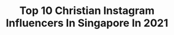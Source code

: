 ---
title: Top 10 Christian Instagram Influencers In Singapore In 2021
description: >-
  Find top christian Instagram influencers in Singapore in 2021. Most popular hashtags: #stayhome #sgunited #jordintanfc.
platform: Instagram
hits: 9
text_top: Discover the top-rated Instagram influencers on inBeat.
text_bottom: Our search engine aggregates 9 Instagram influencers like this in Singapore for you to contact.
profiles:
  - username: "ckoh_official"
    fullname: >-
      
    bio: >-
      RJC/SMU | Modelling | Entrepreneur | Owner @Odyssea.Sg 🇸🇬 Upfront Models📍 🇭🇰 Quest Models Aesthetics:@onlyaestheticssg 📩 christiankohsg@gmail.com
    location: "Singapore"
    followers: 9275
    engagement: 435
    commentsToLikes: 0.047097
    id: ck5hhfudp804v0i117cua5kr8
    verified: false
    hashtags: "#gssfashionshow, #2018, #questmodels, #cathaypacific"
  - username: "wantingw"
    fullname: >-
      W A N T I N G
    bio: >-
      Wife to @nd_lim Mama to @christianlim.fk #ndwtcl Christian’s One Year Old party 👇🏻
    location: "Singapore"
    followers: 24027
    engagement: 257
    commentsToLikes: 0.047102
    id: ck55vgf3vetlg0i11xuq2f9zj
    verified: false
    hashtags: "#mothersday, #ndwtcl, #cny, #cny2020"
  - username: "ohohlawrence"
    fullname: >-
      Lawrence Wong 王冠逸
    bio: >-
      代表作品：延禧攻略，楼下女友请签收，海洋之城（待播） 音乐作品：大好青年，信教育，Hi & Bye，于是 weibo: 王冠逸Lawrence facebook: lawrencewongofficialpage
    location: "Singapore"
    followers: 351480
    engagement: 348
    commentsToLikes: 0.013779
    id: ck13d5ze63u8c0i19qkm6553k
    verified: true
    hashtags: "#iqiyioriginal, #thestoryofyanxipalace, #fendifw20, #lwmediacoverage"
  - username: "glenngoh"
    fullname: >-
      Glenn Goh
    bio: >-
      DM for collaborations. 📍🇸🇬
    location: "Singapore"
    followers: 20367
    engagement: 322
    commentsToLikes: 0.045814
    id: ck8sxjwbtho1y0j78lazjbpgs
    verified: false
    hashtags: "#burberry, #vestiairecollective, #wooyoungmi, #versace"
  - username: "elsonyeo"
    fullname: >-
      Ⓐ Elson Yeo Singapore Ⓐ
    bio: >-
      Guerilla Graduate/Nightmare Son/Tattooer+owner of thINK Tattoo 14 Scotts Road Far East Plaza #02-65 S228213 www.thinktattoo.org 📧 Thinkelson@Gmail.com
    location: "Singapore"
    followers: 10282
    engagement: 59
    commentsToLikes: 0.028327
    id: ck6u3clbdx11h0j71loeu3p5i
    verified: false
    hashtags: "#pleaserespectyourselfanddontfriggincopythiscustomdesign, #freehandtattoo, #sgtattoo, #watercolortattoo"
  - username: "applehong"
    fullname: >-
      Apple Hong 洪乙心
    bio: >-
      𝘎𝘰𝘰𝘥 𝘏𝘦𝘢𝘭𝘵𝘩 𝘎𝘰𝘰𝘥 𝘍𝘰𝘰𝘥 𝘎𝘰𝘰𝘥 𝘓𝘪𝘧𝘦💃 @ilash.sg code: APPLEHONG20 🛍Bazaar sale registration🛍 https://app.acuityscheduling.com/schedule.php?owner=19895993
    location: "Singapore"
    followers: 56870
    engagement: 103
    commentsToLikes: 0.061137
    id: ck5qd6r84u34r0i11u9fsig2r
    verified: true
    hashtags: "#throwback, #sgunited, #stayhome, #blessed"
  - username: "felicia_yael"
    fullname: >-
      B A L I  B O O 🌴
    bio: >-
      Made in Bali ☀️ | 📍Bali-Sydney So what’s for breakfast? 💌 Collabs: feliciayael2903@gmail.com 👻 Sc: felicia_yael
    location: "Singapore"
    followers: 7319
    engagement: 778
    commentsToLikes: 0.020821
    id: ck6tukpqygw1a0j711ydyw1ad
    verified: false
    hashtags: "#glowupchallenge, #halloween2020"
  - username: "foodirectory.sg"
    fullname: >-
      Christine • #foodirectorysg
    bio: >-
      📍Singapore Wandering gastronaut 💫 • 📝 sg.foodirectory@gmail.com
    location: "Singapore"
    followers: 16393
    engagement: 294
    commentsToLikes: 0.069530
    id: ck5zwkfy86a480i14zy68ci4y
    verified: false
    hashtags: "#foodirectorysg, #violetoonsingapore, #cqtogether, #lafolie1111"
  - username: "jordintanjojo"
    fullname: >-
      Jordin Tan
    bio: >-
      ⏳⏳🍎 YouTube : Jordin Tan Facebook : Jordin Tan ⬇️ New Video is out ⬇️
    location: "Singapore"
    followers: 10623
    engagement: 1179
    commentsToLikes: 0.020154
    id: ck5c8r7v0a2lu0i11a3az0ot0
    verified: false
    hashtags: "#ilovesinging, #stayhome, #imcrockwithus, #imcgroupasia"
---